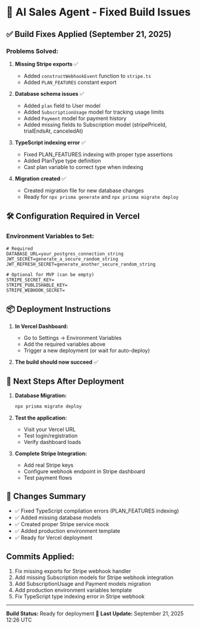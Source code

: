 # 🚀 AI Sales Agent - Fixed Build Issues

## ✅ Build Fixes Applied (September 21, 2025)

### Problems Solved:

1. **Missing Stripe exports** ✅
   - Added `constructWebhookEvent` function to `stripe.ts`
   - Added `PLAN_FEATURES` constant export

2. **Database schema issues** ✅
   - Added `plan` field to User model
   - Added `SubscriptionUsage` model for tracking usage limits
   - Added `Payment` model for payment history
   - Added missing fields to Subscription model (stripePriceId, trialEndsAt, canceledAt)

3. **TypeScript indexing error** ✅
   - Fixed PLAN_FEATURES indexing with proper type assertions
   - Added PlanType type definition
   - Cast plan variable to correct type when indexing

4. **Migration created** ✅
   - Created migration file for new database changes
   - Ready for `npx prisma generate` and `npx prisma migrate deploy`

## 🛠️ Configuration Required in Vercel

### Environment Variables to Set:

```env
# Required
DATABASE_URL=your_postgres_connection_string
JWT_SECRET=generate_a_secure_random_string
JWT_REFRESH_SECRET=generate_another_secure_random_string

# Optional for MVP (can be empty)
STRIPE_SECRET_KEY=
STRIPE_PUBLISHABLE_KEY=
STRIPE_WEBHOOK_SECRET=
```

## 📦 Deployment Instructions

1. **In Vercel Dashboard:**
   - Go to Settings → Environment Variables
   - Add the required variables above
   - Trigger a new deployment (or wait for auto-deploy)

2. **The build should now succeed** ✅

## 🔄 Next Steps After Deployment

1. **Database Migration:**
   ```bash
   npx prisma migrate deploy
   ```

2. **Test the application:**
   - Visit your Vercel URL
   - Test login/registration
   - Verify dashboard loads

3. **Complete Stripe Integration:**
   - Add real Stripe keys
   - Configure webhook endpoint in Stripe dashboard
   - Test payment flows

## 📝 Changes Summary

- ✅ Fixed TypeScript compilation errors (PLAN_FEATURES indexing)
- ✅ Added missing database models
- ✅ Created proper Stripe service mock
- ✅ Added production environment template
- ✅ Ready for Vercel deployment

## Commits Applied:
1. Fix missing exports for Stripe webhook handler
2. Add missing Subscription models for Stripe webhook integration  
3. Add SubscriptionUsage and Payment models migration
4. Add production environment variables template
5. Fix TypeScript type indexing error in Stripe webhook

---

**Build Status:** Ready for deployment 🚀
**Last Update:** September 21, 2025 12:26 UTC